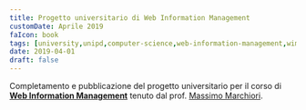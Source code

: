 ```yaml
---
title: Progetto universitario di Web Information Management
customDate: Aprile 2019
faIcon: book
tags: [university,unipd,computer-science,web-information-management,wim]
date: 2019-04-01
draft: false
---
```


Completamento e pubblicazione del progetto universitario per il corso di **[Web Information Management](http://public.marianosciacco.it/wim_progetto_hdblog.pdf)** tenuto dal prof. [Massimo Marchiori](https://it.wikipedia.org/wiki/Massimo_Marchiori).
